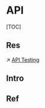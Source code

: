 # API

[TOC]



## Res
↗ [API Testing](../../👁️%20Operations%20Management/🧪%20Software%20Testing/Testing%20Tyeps/Integration%20Test/API%20Testing/API%20Testing.md)



## Intro



## Ref

